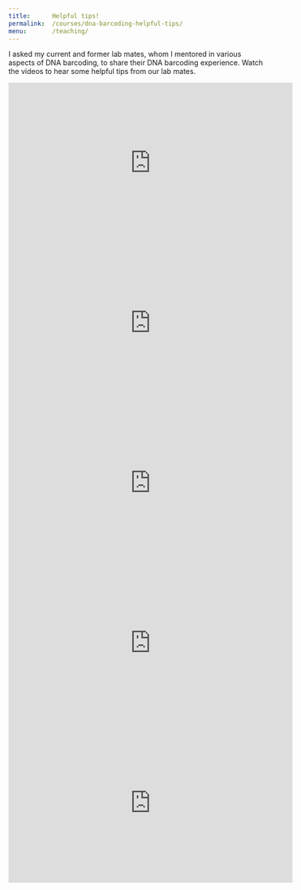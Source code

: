 ```yaml
---
title:      Helpful tips!
permalink:  /courses/dna-barcoding-helpful-tips/
menu:       /teaching/
---
```

I asked my current and former lab mates, whom I mentored in various aspects of DNA barcoding, to share their DNA barcoding experience. Watch the videos to hear some helpful tips from our lab mates.

<iframe width="560" height="315" src="https://youtube.com/embed/n8MB8k9l4VE" frameborder="0" allow="accelerometer; autoplay; encrypted-media; gyroscope; picture-in-picture" allowfullscreen></iframe>
<br>
<iframe width="560" height="315" src="https://youtube.com/embed/rYWvJ8WHNOY" frameborder="0" allow="accelerometer; autoplay; encrypted-media; gyroscope; picture-in-picture" allowfullscreen></iframe>
<br>
<iframe width="560" height="315" src="https://youtube.com/embed/uDQRGkLxnsI" frameborder="0" allow="accelerometer; autoplay; encrypted-media; gyroscope; picture-in-picture" allowfullscreen></iframe>
<br>
<iframe width="560" height="315" src="https://youtube.com/embed/7ybO-zsrFfA" frameborder="0" allow="accelerometer; autoplay; encrypted-media; gyroscope; picture-in-picture" allowfullscreen></iframe>
<br>
<iframe width="560" height="315" src="https://youtube.com/embed/h3kADmWk7AA" frameborder="0" allow="accelerometer; autoplay; encrypted-media; gyroscope; picture-in-picture" allowfullscreen></iframe>
<br>